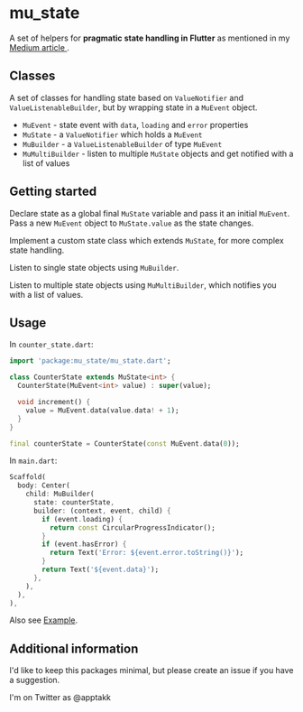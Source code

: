 # mu_state

A set of helpers for **pragmatic state handling in Flutter** as mentioned in my [Medium article ](https://medium.com/@erlendf/pragmatic-state-handling-in-flutter-d8c9bf5d7d2).

## Classes

A set of classes for handling state based on `ValueNotifier` and
`ValueListenableBuilder`, but by wrapping state in a `MuEvent` object.

- `MuEvent` - state event with `data`, `loading` and `error` properties
- `MuState` - a `ValueNotifier` which holds a `MuEvent`
- `MuBuilder` - a `ValueListenableBuilder` of type `MuEvent`
- `MuMultiBuilder` - listen to multiple `MuState` objects and get notified with a list of values 

## Getting started

Declare state as a global final `MuState` variable and pass it an initial
`MuEvent`. Pass a new `MuEvent` object to `MuState.value` as the state changes.

Implement a custom state class which extends `MuState`, for more complex state handling.

Listen to single state objects using `MuBuilder`.

Listen to multiple state objects using `MuMultiBuilder`, which notifies you with a list of values.

## Usage

In `counter_state.dart`:

```Dart
import 'package:mu_state/mu_state.dart';

class CounterState extends MuState<int> {
  CounterState(MuEvent<int> value) : super(value);

  void increment() {
    value = MuEvent.data(value.data! + 1);
  }
}

final counterState = CounterState(const MuEvent.data(0));
```

In `main.dart`:

```Dart
Scaffold(
  body: Center(
    child: MuBuilder(
      state: counterState,
      builder: (context, event, child) {
        if (event.loading) {
          return const CircularProgressIndicator();
        }
        if (event.hasError) {
          return Text('Error: ${event.error.toString()}');
        }
        return Text('${event.data}');
      },
    ),
  ),
),
```

Also see [Example](./example/).

## Additional information

I'd like to keep this packages minimal, but please create an issue if you have a
suggestion.

I'm on Twitter as @apptakk

